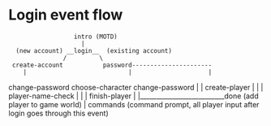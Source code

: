 Login event flow
==
                      intro (MOTD)
                        |
      (new account) __login__  (existing account)
                   /         \
     create-account           password----------------------
        |                            |                     |
  change-password              choose-character      change-password
        |                            |
  create-player                      |
        |                            |
  player-name-check                  |
        |                            |
  finish-player                      |
        |__________________________done (add player to game world)
                                     |
                                   commands
             (command prompt, all player input after login goes through this event)
